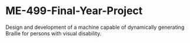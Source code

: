 # ME-499-Final-Year-Project
Design and development of a machine capable of dynamically generating Braille for persons with visual disability.
